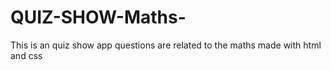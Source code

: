 # QUIZ-SHOW-Maths-
This is an quiz show app questions are related to the maths made with html and css
